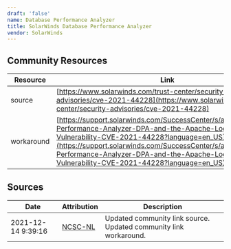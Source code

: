 ```yaml
---
draft: 'false'
name: Database Performance Analyzer
title: SolarWinds Database Performance Analyzer
vendor: SolarWinds
---
```



## Community Resources
| Resource | Link |
| --- | --- |
| source | [https://www.solarwinds.com/trust-center/security-advisories/cve-2021-44228](https://www.solarwinds.com/trust-center/security-advisories/cve-2021-44228) |
| workaround | [https://support.solarwinds.com/SuccessCenter/s/article/Database-Performance-Analyzer-DPA-and-the-Apache-Log4j-Vulnerability-CVE-2021-44228?language=en_US](https://support.solarwinds.com/SuccessCenter/s/article/Database-Performance-Analyzer-DPA-and-the-Apache-Log4j-Vulnerability-CVE-2021-44228?language=en_US) |


## Sources
| Date | Attribution | Description |
| --- | --- | --- |
| 2021-12-14 9:39:16 | [NCSC-NL](https://github.com/NCSC-NL/log4shell/blob/main/software/README.md) | Updated community link source. Updated community link workaround.  |
